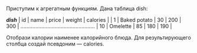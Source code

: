Приступим к агрегатным функциям. Дана таблица dish:

_______________________dish_______________________
| id  |	name         | price | weight | calories |
| 1   |	Baked potato | 30    | 200    | 300      |
..................................................
| 10  | Omelette     | 85    | 180    | 190      |

Отобрази калории наименее калорийного блюда. Для результирующего столбца создай псевдоним — calories.